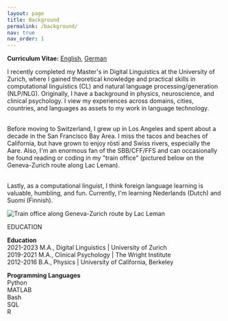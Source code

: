 ```yaml
---
layout: page
title: Background
permalink: /background/
nav: true
nav_order: 1
---
```


<!-- CV -->

<p>
<strong>Curriculum Vitae:</strong> <a href="https://alisonykim.github.io/assets/pdf/CV_AlisonKim_EN_Website.pdf" target="_blank">English</a>, <a href="https://alisonykim.github.io/assets/pdf/CV_AlisonKim_DE_Website.pdf" target="_blank">German</a>
</p>

<!-- Bio -->

<p>
I recently completed my Master's in Digital Linguistics at the University of Zurich, where I gained theoretical knowledge and practical skills in computational linguistics (CL) and natural language processing/generation (NLP/NLG). Originally, I have a background in physics, neuroscience, and clinical psychology. I view my experiences across domains, cities, countries, and languages as assets to my work in language technology.<br><br>

Before moving to Switzerland, I grew up in Los Angeles and spent about a decade in the San Francisco Bay Area. I miss the tacos and beaches of California, but have grown to enjoy rösti and Swiss rivers, especially the Aare. Also, I'm an enormous fan of the SBB/CFF/FFS and can occasionally be found reading or coding in my "train office" (pictured below on the Geneva-Zurich route along Lac Leman).<br><br>

Lastly, as a computational linguist, I think foreign language learning is valuable, humbling, and fun. Currently, I'm learning Nederlands (Dutch) and Suomi (Finnish).
</p>


![Train office along Geneva-Zurich route by Lac Leman](../assets/img/photo_train_office.png)


EDUCATION
<p>
<strong>Education</strong><br>
2021-2023 M.A., Digital Linguistics | University of Zurich<br>
2019-2021 M.A., Clinical Psychology | The Wright Institute<br>
2012-2016 B.A., Physics | University of California, Berkeley
</p>


<!-- PROGRAMMING LANGUAGES -->
<p>
<strong>Programming Languages</strong><br>
Python<br>
MATLAB<br>
Bash<br>
SQL<br>
R<br>
</p>